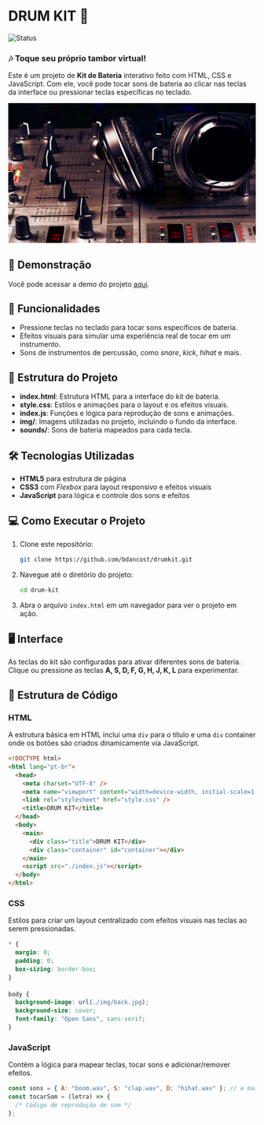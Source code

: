 # DRUM KIT 🥁

![Status](https://img.shields.io/badge/status-active-brightgreen)

### 🎶 Toque seu próprio tambor virtual!

Este é um projeto de **Kit de Bateria** interativo feito com HTML, CSS e JavaScript. Com ele, você pode tocar sons de bateria ao clicar nas teclas da interface ou pressionar teclas específicas no teclado.

![Drum Kit Screenshot](./img/back.jpg) <!-- Substitua pelo caminho correto para a imagem -->

## 🚀 Demonstração

Você pode acessar a demo do projeto [aqui](drumkit-psi-sooty.vercel.app).

## 📜 Funcionalidades

- Pressione teclas no teclado para tocar sons específicos de bateria.
- Efeitos visuais para simular uma experiência real de tocar em um instrumento.
- Sons de instrumentos de percussão, como _snare_, _kick_, _hihat_ e mais.

## 📂 Estrutura do Projeto

- **index.html**: Estrutura HTML para a interface do kit de bateria.
- **style.css**: Estilos e animações para o layout e os efeitos visuais.
- **index.js**: Funções e lógica para reprodução de sons e animações.
- **img/**: Imagens utilizadas no projeto, incluindo o fundo da interface.
- **sounds/**: Sons de bateria mapeados para cada tecla.

## 🛠️ Tecnologias Utilizadas

- **HTML5** para estrutura de página
- **CSS3** com _Flexbox_ para layout responsivo e efeitos visuais
- **JavaScript** para lógica e controle dos sons e efeitos

## 💻 Como Executar o Projeto

1. Clone este repositório:

   ```bash
   git clone https://github.com/bdancost/drumkit.git
   ```

2. Navegue até o diretório do projeto:

   ```bash
   cd drum-kit
   ```

3. Abra o arquivo `index.html` em um navegador para ver o projeto em ação.

## 🖥️ Interface

As teclas do kit são configuradas para ativar diferentes sons de bateria. Clique ou pressione as teclas **A, S, D, F, G, H, J, K, L** para experimentar.

## 🧩 Estrutura de Código

### HTML

A estrutura básica em HTML inclui uma `div` para o título e uma `div` container onde os botões são criados dinamicamente via JavaScript.

```html
<!DOCTYPE html>
<html lang="pt-br">
  <head>
    <meta charset="UTF-8" />
    <meta name="viewport" content="width=device-width, initial-scale=1.0" />
    <link rel="stylesheet" href="style.css" />
    <title>DRUM KIT</title>
  </head>
  <body>
    <main>
      <div class="title">DRUM KIT</div>
      <div class="container" id="container"></div>
    </main>
    <script src="./index.js"></script>
  </body>
</html>
```

### CSS

Estilos para criar um layout centralizado com efeitos visuais nas teclas ao serem pressionadas.

```css
* {
  margin: 0;
  padding: 0;
  box-sizing: border-box;
}

body {
  background-image: url(./img/back.jpg);
  background-size: cover;
  font-family: "Open Sans", sans-serif;
}
```

### JavaScript

Contém a lógica para mapear teclas, tocar sons e adicionar/remover efeitos.

```javascript
const sons = { A: "boom.wav", S: "clap.wav", D: "hihat.wav" }; // e mais...
const tocarSom = (letra) => {
  /* Código de reprodução de som */
};
```
